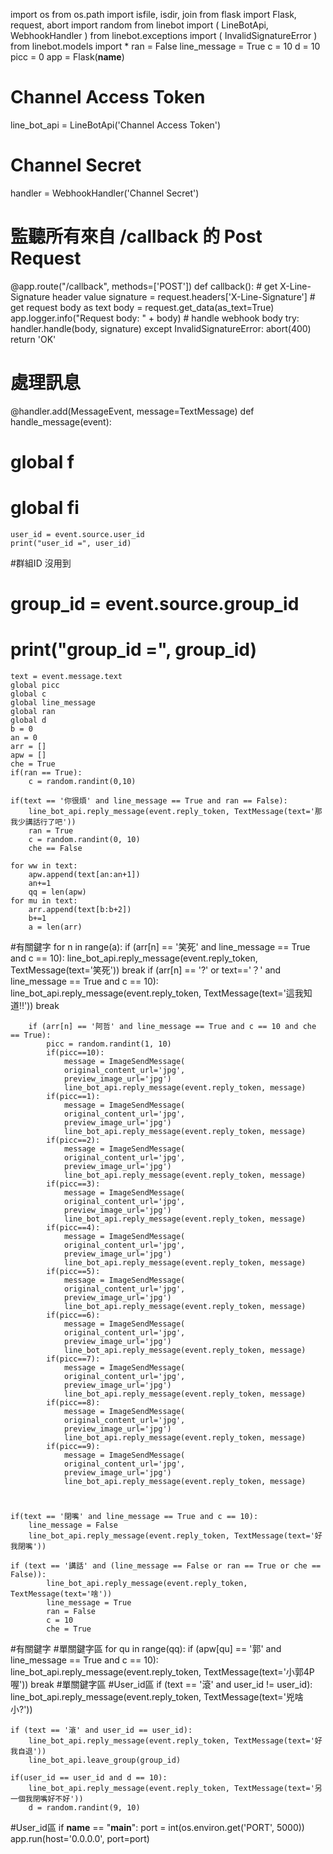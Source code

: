 import os
from os.path import isfile, isdir, join
from flask import Flask, request, abort
import random
from linebot import (
    LineBotApi, WebhookHandler
)
from linebot.exceptions import (
    InvalidSignatureError
)
from linebot.models import *
ran = False
line_message = True
c = 10
d = 10
picc = 0
app = Flask(__name__)

# Channel Access Token
line_bot_api = LineBotApi('Channel Access Token')
# Channel Secret
handler = WebhookHandler('Channel Secret')
# 監聽所有來自 /callback 的 Post Request
@app.route("/callback", methods=['POST'])
def callback():
    # get X-Line-Signature header value
    signature = request.headers['X-Line-Signature']
    # get request body as text
    body = request.get_data(as_text=True)
    app.logger.info("Request body: " + body)
    # handle webhook body
    try:
        handler.handle(body, signature)
    except InvalidSignatureError:
        abort(400)
    return 'OK'

# 處理訊息
@handler.add(MessageEvent, message=TextMessage)
def handle_message(event):
#	global f
#	global fi
	user_id = event.source.user_id
	print("user_id =", user_id)
#群組ID 沒用到
#	group_id = event.source.group_id
#	print("group_id =", group_id)

	text = event.message.text
	global picc
	global c
	global line_message
	global ran
	global d
	b = 0
	an = 0
	arr = []
	apw = []
	che = True
	if(ran == True):
		c = random.randint(0,10)

	if(text == '你很煩' and line_message == True and ran == False):
		line_bot_api.reply_message(event.reply_token, TextMessage(text='那我少講話行了吧'))
		ran = True
		c = random.randint(0, 10)
		che == False

	for ww in text:
		apw.append(text[an:an+1])
		an+=1
		qq = len(apw)
	for mu in text:
		arr.append(text[b:b+2])
		b+=1
		a = len(arr)
#有關鍵字
	for n in range(a):
		if (arr[n] == '笑死' and line_message == True and c == 10):
			line_bot_api.reply_message(event.reply_token, TextMessage(text='笑死'))
			break
		if (arr[n] == '?' or text=='？' and line_message == True and c == 10):
			line_bot_api.reply_message(event.reply_token, TextMessage(text='這我知道!!'))
			break

		if (arr[n] == '阿哲' and line_message == True and c == 10 and che == True):
			picc = random.randint(1, 10)
			if(picc==10):
				message = ImageSendMessage(
   				original_content_url='jpg',
   				preview_image_url='jpg')
				line_bot_api.reply_message(event.reply_token, message)
			if(picc==1):
				message = ImageSendMessage(
   				original_content_url='jpg',
   				preview_image_url='jpg')
				line_bot_api.reply_message(event.reply_token, message)
			if(picc==2):
				message = ImageSendMessage(
   				original_content_url='jpg',
   				preview_image_url='jpg')
				line_bot_api.reply_message(event.reply_token, message)
			if(picc==3):
				message = ImageSendMessage(
   				original_content_url='jpg',
   				preview_image_url='jpg')
				line_bot_api.reply_message(event.reply_token, message)
			if(picc==4):
				message = ImageSendMessage(
   				original_content_url='jpg',
   				preview_image_url='jpg')
				line_bot_api.reply_message(event.reply_token, message)
			if(picc==5):
				message = ImageSendMessage(
   				original_content_url='jpg',
   				preview_image_url='jpg')
				line_bot_api.reply_message(event.reply_token, message)
			if(picc==6):
				message = ImageSendMessage(
   				original_content_url='jpg',
   				preview_image_url='jpg')
				line_bot_api.reply_message(event.reply_token, message)
			if(picc==7):
				message = ImageSendMessage(
   				original_content_url='jpg',
   				preview_image_url='jpg')
				line_bot_api.reply_message(event.reply_token, message)
			if(picc==8):
				message = ImageSendMessage(
   				original_content_url='jpg',
   				preview_image_url='jpg')
				line_bot_api.reply_message(event.reply_token, message)
			if(picc==9):
				message = ImageSendMessage(
   				original_content_url='jpg',
   				preview_image_url='jpg')
				line_bot_api.reply_message(event.reply_token, message)
#
#
#
	if(text == '閉嘴' and line_message == True and c == 10):
		line_message = False
		line_bot_api.reply_message(event.reply_token, TextMessage(text='好我閉嘴'))

	if (text == '講話' and (line_message == False or ran == True or che == False)):
			line_bot_api.reply_message(event.reply_token, TextMessage(text='啥'))
			line_message = True
			ran = False
			c = 10
			che = True
#有關鍵字
#單關鍵字區
	for qu in range(qq):
		if (apw[qu] == '郭' and line_message == True and c == 10):
			line_bot_api.reply_message(event.reply_token, TextMessage(text='小郭4P喔'))
			break
#單關鍵字區
#User_id區
	if (text == '滾' and user_id != user_id):
		line_bot_api.reply_message(event.reply_token, TextMessage(text='兇啥小?'))

	if (text == '滾' and user_id == user_id):
		line_bot_api.reply_message(event.reply_token, TextMessage(text='好我自退'))
		line_bot_api.leave_group(group_id)

	if(user_id == user_id and d == 10):
		line_bot_api.reply_message(event.reply_token, TextMessage(text='另一個我閉嘴好不好'))		
		d = random.randint(9, 10)
#User_id區
if __name__ == "__main__":
    port = int(os.environ.get('PORT', 5000))
    app.run(host='0.0.0.0', port=port)
